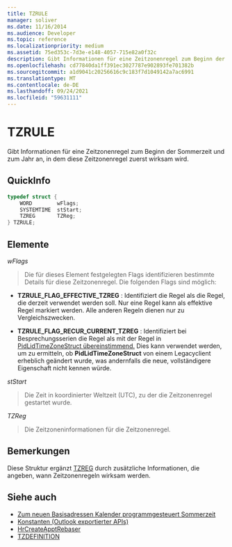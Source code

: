 ```yaml
---
title: TZRULE
manager: soliver
ms.date: 11/16/2014
ms.audience: Developer
ms.topic: reference
ms.localizationpriority: medium
ms.assetid: 75ed353c-7d3e-e148-4057-715e82a0f32c
description: Gibt Informationen für eine Zeitzonenregel zum Beginn der Sommerzeit und zum Jahr an, in dem diese Zeitzonenregel zuerst wirksam wird.
ms.openlocfilehash: cd77840da1ff391ec3027787e902893fe701382b
ms.sourcegitcommit: a1d9041c20256616c9c183f7d1049142a7ac6991
ms.translationtype: MT
ms.contentlocale: de-DE
ms.lasthandoff: 09/24/2021
ms.locfileid: "59631111"
---
```

# <a name="tzrule"></a>TZRULE

Gibt Informationen für eine Zeitzonenregel zum Beginn der Sommerzeit und zum Jahr an, in dem diese Zeitzonenregel zuerst wirksam wird. 
  
## <a name="quick-info"></a>QuickInfo

```cpp
typedef struct { 
    WORD        wFlags;  
    SYSTEMTIME  stStart; 
    TZREG       TZReg; 
} TZRULE;
```

## <a name="members"></a>Elemente

_wFlags_
  
> Die für dieses Element festgelegten Flags identifizieren bestimmte Details für diese Zeitzonenregel. Die folgenden Flags sind möglich:
    
   - **TZRULE_FLAG_EFFECTIVE_TZREG** : Identifiziert die Regel als die Regel, die derzeit verwendet werden soll. Nur eine Regel kann als effektive Regel markiert werden. Alle anderen Regeln dienen nur zu Vergleichszwecken. 
    
   - **TZRULE_FLAG_RECUR_CURRENT_TZREG** : Identifiziert bei Besprechungsserien die Regel als mit der Regel in [PidLidTimeZoneStruct übereinstimmend.](https://msdn.microsoft.com/library/2acf0036-2f3e-4f90-8614-7aa667860f74%28Office.15%29.aspx) Dies kann verwendet werden, um zu ermitteln, ob **PidLidTimeZoneStruct** von einem Legacyclient erheblich geändert wurde, was andernfalls die neue, vollständigere Eigenschaft nicht kennen würde. 
    
_stStart_
  
> Die Zeit in koordinierter Weltzeit (UTC), zu der die Zeitzonenregel gestartet wurde.
    
_TZReg_
  
> Die Zeitzoneninformationen für die Zeitzonenregel.
    
## <a name="remarks"></a>Bemerkungen

Diese Struktur ergänzt [TZREG](tzreg.md) durch zusätzliche Informationen, die angeben, wann Zeitzonenregeln wirksam werden. 
  
## <a name="see-also"></a>Siehe auch

- [Zum neuen Basisadressen Kalender programmgesteuert Sommerzeit](about-rebasing-calendars-programmatically-for-daylight-saving-time.md) 
- [Konstanten (Outlook exportierter APIs)](constants-outlook-exported-apis.md)
- [HrCreateApptRebaser](hrcreateapptrebaser.md)
- [TZDEFINITION](tzdefinition.md)

